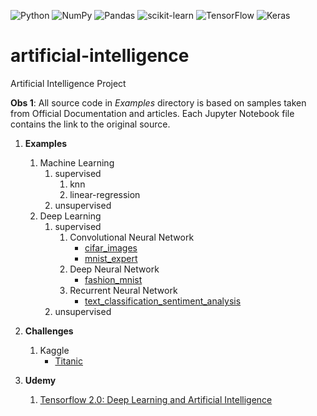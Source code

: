 ![Python](https://img.shields.io/badge/python-3670A0?style=for-the-badge&logo=python&logoColor=ffdd54)
![NumPy](https://img.shields.io/badge/numpy-%23013243.svg?style=for-the-badge&logo=numpy&logoColor=white)
![Pandas](https://img.shields.io/badge/pandas-%23150458.svg?style=for-the-badge&logo=pandas&logoColor=white)
![scikit-learn](https://img.shields.io/badge/scikit--learn-%23F7931E.svg?style=for-the-badge&logo=scikit-learn&logoColor=white)
![TensorFlow](https://img.shields.io/badge/TensorFlow-%23FF6F00.svg?style=for-the-badge&logo=TensorFlow&logoColor=white)
![Keras](https://img.shields.io/badge/Keras-%23D00000.svg?style=for-the-badge&logo=Keras&logoColor=white)

artificial-intelligence
===

Artificial Intelligence Project


**Obs 1**: All source code in _Examples_ directory is based on samples taken from Official Documentation and articles. Each Jupyter Notebook file contains the link to the original source. 


1. **Examples**
    
    1. Machine Learning
        1. supervised
            1. knn
            2. linear-regression
        2. unsupervised
    2. Deep Learning
        1. supervised
            1. Convolutional Neural Network
                - [cifar_images](examples/deep-learning/cnn/cifar_images.ipynb)
                - [mnist_expert](examples/deep-learning/cnn/mnist_expert.ipynb)
            2. Deep Neural Network
                - [fashion_mnist](examples/deep-learning/dnn/fashion_mnist.ipynb)
            3. Recurrent Neural Network
                - [text_classification_sentiment_analysis](examples/deep-learning/rnn/text_classification_sentiment_analysis.ipynb)
        2. unsupervised
        
        
2. **Challenges**  
    1. Kaggle  
        - [Titanic](kaggle/titanic)

3. **Udemy**  
    1. [Tensorflow 2.0: Deep Learning and Artificial Intelligence](udemy/tensorflow-2.0)
